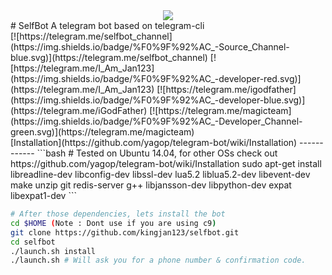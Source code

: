 <div align="center">
  <a href="https://telegram.me/selfbot_channel">
    <img src="http://s6.picofile.com/file/8256849884/self.png">
  </a>
  </div>
# SelfBot
A telegram bot based on telegram-cli
</br>
[![https://telegram.me/selfbot_channel](https://img.shields.io/badge/%F0%9F%92%AC_-Source_Channel-blue.svg)](https://telegram.me/selfbot_channel)
[![https://telegram.me/I_Am_Jan123](https://img.shields.io/badge/%F0%9F%92%AC_-developer-red.svg)](https://telegram.me/I_Am_Jan123)
[![https://telegram.me/igodfather](https://img.shields.io/badge/%F0%9F%92%AC_-developer-blue.svg)](https://telegram.me/iGodFather)
[![https://telegram.me/magicteam](https://img.shields.io/badge/%F0%9F%92%AC_-Developer_Channel-green.svg)](https://telegram.me/magicteam)
</br>
[Installation](https://github.com/yagop/telegram-bot/wiki/Installation)
------------
```bash
# Tested on Ubuntu 14.04, for other OSs check out https://github.com/yagop/telegram-bot/wiki/Installation
sudo apt-get install libreadline-dev libconfig-dev libssl-dev lua5.2 liblua5.2-dev libevent-dev make unzip git redis-server g++ libjansson-dev libpython-dev expat libexpat1-dev
```

```bash
# After those dependencies, lets install the bot
cd $HOME (Note : Dont use if you are using c9)
git clone https://github.com/kingjan123/selfbot.git
cd selfbot
./launch.sh install
./launch.sh # Will ask you for a phone number & confirmation code.
```

